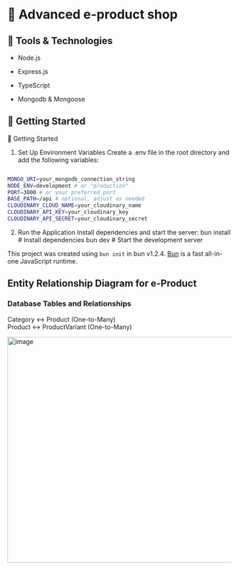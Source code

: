 # 🌟 Advanced e-product shop
 
## 🚀 Tools & Technologies
 <ul> <li>Node.js</li> </ul>
  <ul> <li>Express.js</li> </ul>
  <ul> <li>TypeScript</li> </ul>
  <ul> <li>Mongodb & Mongoose</li> </ul>

## 🔄 Getting Started

🔄 Getting Started
1. Set Up Environment Variables
Create a .env file in the root directory and add the following variables:
 
 ```bash

MONGO_URI=your_mongodb_connection_string
NODE_ENV=development # or "production"
PORT=3000 # or your preferred port
BASE_PATH=/api # optional, adjust as needed
CLOUDINARY_CLOUD_NAME=your_cloudinary_name
CLOUDINARY_API_KEY=your_cloudinary_key
CLOUDINARY_API_SECRET=your_cloudinary_secret

```
2. Run the Application
Install dependencies and start the server:
bun install  # Install dependencies
bun dev     # Start the development server

This project was created using `bun init` in bun v1.2.4. [Bun](https://bun.sh) is a fast all-in-one JavaScript runtime.

## Entity Relationship Diagram for e-Product
### Database Tables and Relationships
Category ↔ Product (One-to-Many) </br>
Product ↔ ProductVariant (One-to-Many)

<img width="784" height="508" alt="image" src="https://github.com/user-attachments/assets/cac89a32-2f37-4242-b856-110fd9bf797d" />
